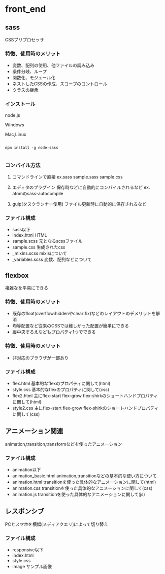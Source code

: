 # front_end

## sass
CSSプリプロセッサ

### 特徴、使用時のメリット
- 変数、配列の使用、他ファイルの読み込み
- 条件分岐、ループ
- 関数化、モジュール化
- ネストしたCSSの作成、スコープのコントロール
- クラスの継承



### インストール
node.js

Windows


Mac,Linux

```

npm install -g node-sass


```

### コンパイル方法

1. コマンドラインで直接
ex.sass sample.sass sample.css

2. エディタのプラグイン
保存時などに自動的にコンパイルされるなど
ex. atomのsass-autocompile

3. gulp(タスクランナー使用)
ファイル更新時に自動的に保存されるなど

### ファイル構成
- sass以下
- index.html HTML
- sample.scss 元となるscssファイル
- sample.css 生成されたcss
- _mixins.scss mixisについて
- _variables.scss 変数、配列などについて


## flexbox
複雑なを平易にできる

### 特徴、使用時のメリット
- 既存のfloat(overflow:hiddenやclear:fix)などのレイアウトのデメリットを解消
- 均等配置など従来のCSSでは難しかった配置が簡単にできる
- 縦中央ぞろえなどもプロパティ1つでできる

### 特徴、使用時のメリット
- 非対応のブラウザが一部あり

### ファイル構成
- flex.html 基本的なflexのプロパティに関して(html)
- style.css 基本的なflexのプロパティに関して(css)
- flex2.html 主にflex-start flex-grow flex-shirkのショートハンドプロパティに関して(html)
- style2.css 主にflex-start flex-grow flex-shirkのショートハンドプロパティに関して(css)

## アニメーション関連
animation,transition,transformなどを使ったアニメーション

### ファイル構成
- animation以下
- animation_basic.html animation,transitionなどの基本的な使い方について
- animation.html transitionを使った具体的なアニメーションに関して(html)
- animation.css transitionを使った具体的なアニメーションに関して(css)
- animation.js transitionを使った具体的なアニメーションに関して(js)

## レスポンシブ
PCとスマホを横幅(メディアクエリ)によって切り替え

### ファイル構成
- responsive以下
- index.html
- style.css
- image サンプル画像
